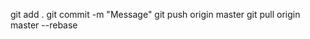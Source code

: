 <!-- Push changes -->

 git add .
 git commit -m "Message"
 git push origin master
 git pull origin master --rebase
